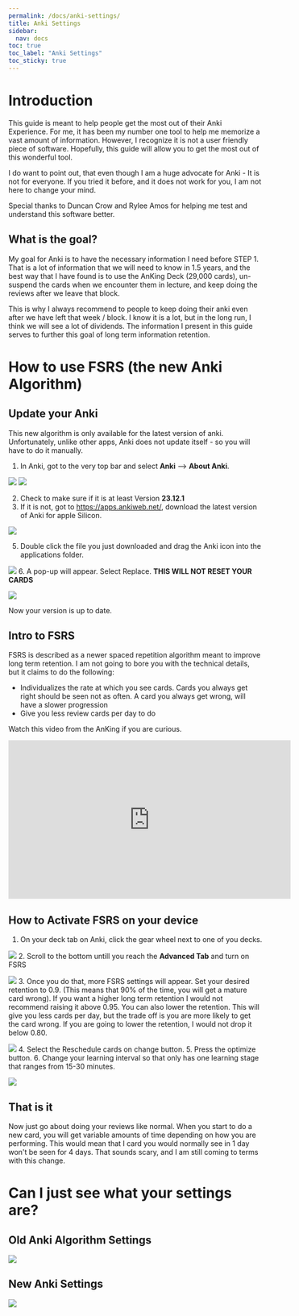 ```yaml
---
permalink: /docs/anki-settings/
title: Anki Settings
sidebar:
  nav: docs
toc: true
toc_label: "Anki Settings"
toc_sticky: true
---
```

# Introduction

This guide is meant to help people get the most out of their Anki Experience. For me, it has been my number one tool to help me memorize a vast amount of information. However, I recognize it is not a user friendly piece of software. Hopefully, this guide will allow you to get the most out of this wonderful tool. 

I do want to point out, that even though I am a huge advocate for Anki - It is not for everyone. If you tried it before, and it does not work for you, I am not here to change your mind. 

Special thanks to Duncan Crow and Rylee Amos for helping me test and understand this software better. 
## What is the goal?
My goal for Anki is to have the necessary information I need before STEP 1. That is a lot of information that we will need to know in 1.5 years, and the best way that I have found is to use the AnKing Deck (29,000 cards), un-suspend the cards when we encounter them in lecture, and keep doing the reviews after we leave that block. 

This is why I always recommend to people to keep doing their anki even after we have left that week / block. I know it is a lot, but in the long run, I think we will see a lot of dividends. The information I present in this guide serves to further this goal of long term information retention. 

# How to use FSRS (the new Anki Algorithm)
## Update your Anki
This new algorithm is only available for the latest version of anki. Unfortunately, unlike other apps, Anki does not update itself - so you will have to do it manually. 

1. In Anki, got to the very top bar and select __Anki__ --> __About Anki__. 
<!-- ![[AboutAnki.png|600]]
![[VersionNumber.png|600]] -->
![](https://github.com/ravishankarmadhu/ravishankarmadhu.github.io/blob/master/_Media/Anki/AboutAnki.png?raw=true)
![](https://github.com/ravishankarmadhu/ravishankarmadhu.github.io/blob/master/_Media/Anki/VersionNumber.png?raw=true)

2. Check to make sure if it is at least Version __23.12.1__
3. If it is not, got to https://apps.ankiweb.net/, download the latest version of Anki for apple Silicon. 
<!-- ![[LatestVersion.png|600]] -->
![](https://github.com/ravishankarmadhu/ravishankarmadhu.github.io/blob/master/_Media/Anki/LatestVersion.png?raw=true)

5. Double click the file you just downloaded and drag the Anki icon into the applications folder. 
<!-- ![[DragIcon.png||600]] -->
![](https://github.com/ravishankarmadhu/ravishankarmadhu.github.io/blob/master/_Media/Anki/DragIcon.png?raw=true)
6. A pop-up will appear. Select Replace. __THIS WILL NOT RESET YOUR CARDS__
<!-- ![[SelectReplace.png]] -->
![](https://github.com/ravishankarmadhu/ravishankarmadhu.github.io/blob/master/_Media/Anki/SelectReplace.png?raw=true)

Now your version is up to date. 

## Intro to FSRS
FSRS is described as a newer spaced repetition algorithm meant to improve long term retention. I am not going to bore you with the technical details, but it claims to do the following:
- Individualizes the rate at which you see cards. Cards you always get right should be seen not as often. A card you always get wrong, will have a slower progression
- Give you less review cards per day to do 

Watch this video from the AnKing if you are curious. 
<iframe width="560" height="315" src="https://www.youtube.com/embed/OqRLqVRyIzc?si=WlFcVhuy4FniydUw" title="YouTube video player" frameborder="0" allow="accelerometer; autoplay; clipboard-write; encrypted-media; gyroscope; picture-in-picture; web-share" allowfullscreen></iframe>

## How to Activate FSRS on your device
1. On your deck tab on Anki, click the gear wheel next to one of you decks. 
<!-- ![[GearWheelSettings.png|600]] -->
![](https://github.com/ravishankarmadhu/ravishankarmadhu.github.io/blob/master/_Media/Anki/GearWheelSettings.png?raw=true)
2. Scroll to the bottom untill you reach the __Advanced Tab__ and turn on FSRS
<!-- ![[TurningOnFSRS.png|600]] -->
![](https://github.com/ravishankarmadhu/ravishankarmadhu.github.io/blob/master/_Media/Anki/TurningOnFSRS.png?raw=true)
3. Once you do that, more FSRS settings will appear. Set your desired retention to 0.9. (This means that 90% of the time, you will get a mature card wrong). If you want a higher long term retention I would not recommend raising it above 0.95. You can also lower the retention. This will give you less cards per day, but the trade off is you are more likely to get the card wrong. If you are going to lower the retention, I would not drop it below 0.80. 
<!-- ![[Other FSRS Settings.png|600]] -->
![](https://github.com/ravishankarmadhu/ravishankarmadhu.github.io/blob/master/_Media/Anki/Other%20FSRS%20Settings.png?raw=true)
4. Select the Reschedule cards on change button.
5. Press the optimize button. 
6. Change your learning interval so that only has one learning stage that ranges from 15-30 minutes. 
<!-- ![[OneLearningStep.png|600]] -->
![](https://github.com/ravishankarmadhu/ravishankarmadhu.github.io/blob/master/_Media/Anki/OneLearningStep.png?raw=true)

## That is it
Now just go about doing your reviews like normal. When you start to do a new card, you will get variable amounts of time depending on how you are performing. This would mean that I card you would normally see in 1 day won't be seen for 4 days. That sounds scary, and I am still coming to terms with this change. 

# Can I just see what your settings are?
## Old Anki Algorithm Settings
<!-- ![[OldAnkiSettings.png]] -->
![](https://github.com/ravishankarmadhu/ravishankarmadhu.github.io/blob/master/_Media/Anki/OldAnkiSettings.png?raw=true)
## New Anki Settings
<!-- ![[NewAnkiSettings.png]] -->
![](https://github.com/ravishankarmadhu/ravishankarmadhu.github.io/blob/master/_Media/Anki/NewAnkiSettings.png?raw=true)